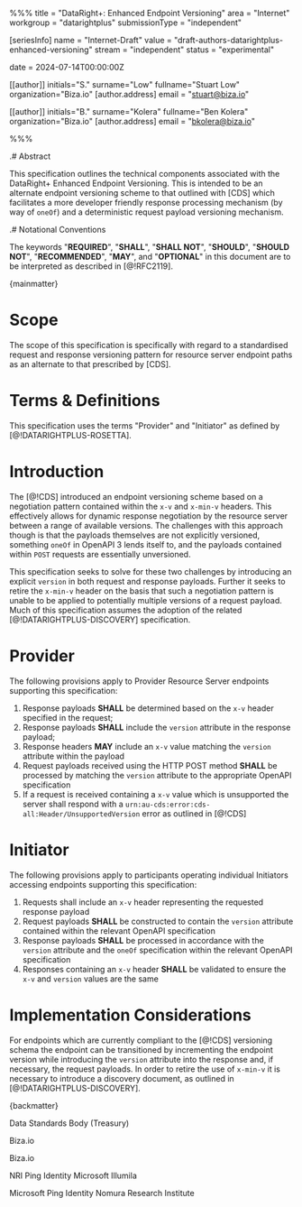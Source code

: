 %%%
title = "DataRight+: Enhanced Endpoint Versioning"
area = "Internet"
workgroup = "datarightplus"
submissionType = "independent"

[seriesInfo]
name = "Internet-Draft"
value = "draft-authors-datarightplus-enhanced-versioning"
stream = "independent"
status = "experimental"

date = 2024-07-14T00:00:00Z

[[author]]
initials="S."
surname="Low"
fullname="Stuart Low"
organization="Biza.io"
  [author.address]
  email = "stuart@biza.io"

[[author]]
initials="B."
surname="Kolera"
fullname="Ben Kolera"
organization="Biza.io"
  [author.address]
  email = "bkolera@biza.io"

%%%

.# Abstract

This specification outlines the technical components associated with the DataRight+ Enhanced Endpoint Versioning. This is intended to be an alternate endpoint versioning scheme to that outlined with [CDS] which facilitates a more developer friendly response processing mechanism (by way of `oneOf`) and a deterministic request payload versioning mechanism.

.# Notational Conventions

The keywords  "**REQUIRED**", "**SHALL**", "**SHALL NOT**", "**SHOULD**", "**SHOULD NOT**", "**RECOMMENDED**",  "**MAY**", and "**OPTIONAL**" in this document are to be interpreted as described in [@!RFC2119].

{mainmatter}

# Scope

The scope of this specification is specifically with regard to a standardised request and response versioning pattern for resource server endpoint paths as an alternate to that prescribed by [CDS].

# Terms & Definitions

This specification uses the terms "Provider" and "Initiator" as defined by [@!DATARIGHTPLUS-ROSETTA].

# Introduction

The [@!CDS] introduced an endpoint versioning scheme based on a negotiation pattern contained within the `x-v` and `x-min-v` headers. This effectively allows for dynamic response negotiation by the resource server between a range of available versions. The challenges with this approach though is that the payloads themselves are not explicitly versioned, something `oneOf` in OpenAPI 3 lends itself to, and the payloads contained within `POST` requests are essentially unversioned.

This specification seeks to solve for these two challenges by introducing an explicit `version` in both request and response payloads. Further it seeks to retire the `x-min-v` header on the basis that such a negotiation pattern is unable to be applied to potentially multiple versions of a request payload. Much of this specification assumes the adoption of the related [@!DATARIGHTPLUS-DISCOVERY] specification.

# Provider

The following provisions apply to Provider Resource Server endpoints supporting this specification:
1. Response payloads **SHALL** be determined based on the `x-v` header specified in the request;
2. Response payloads **SHALL** include the `version` attribute in the response payload;
3. Response headers **MAY** include an `x-v` value matching the `version` attribute within the payload
4. Request payloads received using the HTTP POST method **SHALL** be processed by matching the `version` attribute to the appropriate OpenAPI specification
5. If a request is received containing a `x-v` value which is unsupported the server shall respond with a `urn:au-cds:error:cds-all:Header/UnsupportedVersion` error as outlined in [@!CDS]

# Initiator

The following provisions apply to participants operating individual Initiators accessing endpoints supporting this specification:
1. Requests shall include an `x-v` header representing the requested response payload
2. Request payloads **SHALL** be constructed to contain the `version` attribute contained within the relevant OpenAPI specification
3. Response payloads **SHALL** be processed in accordance with the `version` attribute and the `oneOf` specification within the relevant OpenAPI specification
4. Responses containing an `x-v` header **SHALL** be validated to ensure the `x-v` and `version` values are the same

# Implementation Considerations

For endpoints which are currently compliant to the [@!CDS] versioning schema the endpoint can be transitioned by incrementing the endpoint version while introducing the `version` attribute into the response and, if necessary, the request payloads. In order to retire the use of `x-min-v` it is necessary to introduce a discovery document, as outlined in [@!DATARIGHTPLUS-DISCOVERY].

{backmatter}

<reference anchor="CDS" target="https://consumerdatastandardsaustralia.github.io/standards"><front><title>Consumer Data Standards (CDS)</title><author><organization>Data Standards Body (Treasury)</organization></author></front> </reference>

<reference anchor="DATARIGHTPLUS-ROSETTA" target="https://datarightplus.github.io/datarightplus-rosetta/draft-authors-datarightplus-rosetta.html"> <front><title>DataRight+ Rosetta Stone</title><author initials="S." surname="Low" fullname="Stuart Low"><organization>Biza.io</organization></author></front> </reference>

<reference anchor="DATARIGHTPLUS-INFOSEC-BASELINE" target="https://datarightplus.github.io/datarightplus-infosec-baseline/draft-authors-datarightplus-infosec-baseline.html"> <front><title>DataRight+ Security Profile: Baseline</title><author initials="S." surname="Low" fullname="Stuart Low"><organization>Biza.io</organization></author></front> </reference>

<reference anchor="OIDC-Discovery" target="https://openid.net/specs/openid-connect-discovery-1_0.html"> <front> <title>OpenID Connect Discovery 1.0 incorporating errata set 1</title> <author initials="N." surname="Sakimura" fullname="Nat Sakimura"> <organization>NRI</organization> </author> <author initials="J." surname="Bradley" fullname="John Bradley"> <organization>Ping Identity</organization> </author> <author initials="M." surname="Jones" fullname="Mike Jones"> <organization>Microsoft</organization> </author> <author initials="E." surname="Jay"> <organization>Illumila</organization> </author><date day="8" month="Nov" year="2014"/> </front> </reference>

<reference anchor="JWT" target="https://datatracker.ietf.org/doc/html/rfc7519"> <front> <title>JSON Web Token (JWT)</title> <author fullname="M. Jones"> <organization>Microsoft</organization> </author> <author initials="J." surname="Bradley" fullname="John Bradley"> <organization>Ping Identity</organization> </author><author fullname="N. Sakimura"> <organization>Nomura Research Institute</organization> </author> <date month="May" year="2015"/></front> </reference>


